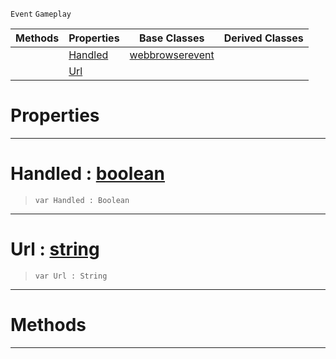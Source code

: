  `Event` `Gameplay`



|Methods|Properties|Base Classes|Derived Classes|
|---|---|---|---|
| |[ Handled](https://github.com/ZilchEngine/ZilchDocs/blob/master/code_reference/class_reference/webbrowserurlevent.markdown#handled-zero-engine-docu)|[webbrowserevent](https://github.com/ZilchEngine/ZilchDocs/blob/master/code_reference/class_reference/webbrowserevent.markdown)| |
| |[ Url](https://github.com/ZilchEngine/ZilchDocs/blob/master/code_reference/class_reference/webbrowserurlevent.markdown#url-zero-engine-document)| | |


 #  Properties


---  
 #  Handled : [boolean](https://github.com/ZilchEngine/ZilchDocs/blob/master/code_reference/nada_base_types/boolean.markdown)

> 
> ``` lang=cpp, name=Nada
> var Handled : Boolean


---  
 #  Url : [string](https://github.com/ZilchEngine/ZilchDocs/blob/master/code_reference/nada_base_types/string.markdown)

> 
> ``` lang=cpp, name=Nada
> var Url : String


---  
 #  Methods


---  
 

 